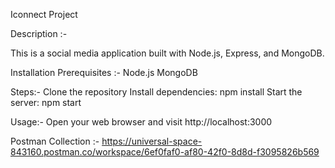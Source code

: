 
Iconnect Project

Description :-

This is a social media application built with Node.js, Express, and MongoDB.


Installation 
Prerequisites :-
Node.js
MongoDB

Steps:-
Clone the repository
Install dependencies: npm install
Start the server: npm start

Usage:-
Open your web browser and visit http://localhost:3000 

Postman Collection :-
https://universal-space-843160.postman.co/workspace/6ef0faf0-af80-42f0-8d8d-f3095826b569

